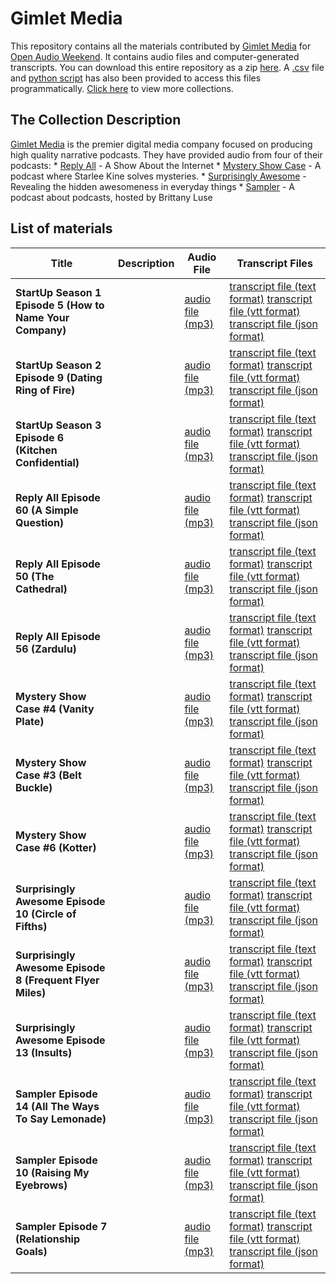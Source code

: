 # Gimlet Media

This repository contains all the materials contributed by [Gimlet Media](https://gimletmedia.com/) for [Open Audio Weekend](https://github.com/nypl-openaudio/start-here). It contains audio files and computer-generated transcripts. You can download this entire repository as a zip [here](https://github.com/nypl-openaudio/data-gimlet/archive/master.zip). A [.csv](https://github.com/nypl-openaudio/data-gimlet/blob/master/manifest.csv) file and [python script](https://github.com/nypl-openaudio/data-gimlet/blob/master/get_materials.py) has also been provided to access this files programmatically. [Click here](https://github.com/nypl-openaudio/start-here/materials) to view more collections.

## The Collection Description
[Gimlet Media](https://gimletmedia.com/) is the premier digital media company focused on producing high quality narrative podcasts. They have provided audio from four of their podcasts:
    * [Reply All](https://gimletmedia.com/show/reply-all/) - A Show About the Internet
    * [Mystery Show Case](https://gimletmedia.com/show/mystery-show/) - A podcast where Starlee Kine solves mysteries.
    * [Surprisingly Awesome](https://gimletmedia.com/show/surprisingly-awesome/) - Revealing the hidden awesomeness in everyday things
    * [Sampler](https://gimletmedia.com/show/sampler/) - A podcast about podcasts, hosted by Brittany Luse

## List of materials
| Title | Description | Audio File | Transcript Files |
|---|---|---|---|
| **StartUp Season 1 Episode 5 (How to Name Your Company)** |  | [audio file (mp3)](https://github.com/nypl-openaudio/data-gimlet/raw/master/audio/su_0105_july_2015_ads.mp3) | [transcript file (text format)](https://github.com/nypl-openaudio/data-gimlet/raw/master/transcripts/text/su_0105_july_2015_ads.text) [transcript file (vtt format)](https://github.com/nypl-openaudio/data-gimlet/raw/master/transcripts/vtt/su_0105_july_2015_ads.vtt) [transcript file (json format)](https://github.com/nypl-openaudio/data-gimlet/raw/master/transcripts/json/su_0105_july_2015_ads.json) |
| **StartUp Season 2 Episode 9 (Dating Ring of Fire)** |  | [audio file (mp3)](https://github.com/nypl-openaudio/data-gimlet/raw/master/audio/su_0209_aug_2015_ads.mp3) | [transcript file (text format)](https://github.com/nypl-openaudio/data-gimlet/raw/master/transcripts/text/su_0209_aug_2015_ads.text) [transcript file (vtt format)](https://github.com/nypl-openaudio/data-gimlet/raw/master/transcripts/vtt/su_0209_aug_2015_ads.vtt) [transcript file (json format)](https://github.com/nypl-openaudio/data-gimlet/raw/master/transcripts/json/su_0209_aug_2015_ads.json) |
| **StartUp Season 3 Episode 6 (Kitchen Confidential)** |  | [audio file (mp3)](https://github.com/nypl-openaudio/data-gimlet/raw/master/audio/startup_kitchen_confidential_with_ads.mp3) | [transcript file (text format)](https://github.com/nypl-openaudio/data-gimlet/raw/master/transcripts/text/startup_kitchen_confidential_with_ads.text) [transcript file (vtt format)](https://github.com/nypl-openaudio/data-gimlet/raw/master/transcripts/vtt/startup_kitchen_confidential_with_ads.vtt) [transcript file (json format)](https://github.com/nypl-openaudio/data-gimlet/raw/master/transcripts/json/startup_kitchen_confidential_with_ads.json) |
| **Reply All Episode 60 (A Simple Question)** |  | [audio file (mp3)](https://github.com/nypl-openaudio/data-gimlet/raw/master/audio/01_60_a_simple_question.mp3) | [transcript file (text format)](https://github.com/nypl-openaudio/data-gimlet/raw/master/transcripts/text/01_60_a_simple_question.text) [transcript file (vtt format)](https://github.com/nypl-openaudio/data-gimlet/raw/master/transcripts/vtt/01_60_a_simple_question.vtt) [transcript file (json format)](https://github.com/nypl-openaudio/data-gimlet/raw/master/transcripts/json/01_60_a_simple_question.json) |
| **Reply All Episode 50 (The Cathedral)** |  | [audio file (mp3)](https://github.com/nypl-openaudio/data-gimlet/raw/master/audio/01_50_the_cathedral.mp3) | [transcript file (text format)](https://github.com/nypl-openaudio/data-gimlet/raw/master/transcripts/text/01_50_the_cathedral.text) [transcript file (vtt format)](https://github.com/nypl-openaudio/data-gimlet/raw/master/transcripts/vtt/01_50_the_cathedral.vtt) [transcript file (json format)](https://github.com/nypl-openaudio/data-gimlet/raw/master/transcripts/json/01_50_the_cathedral.json) |
| **Reply All Episode 56 (Zardulu)** |  | [audio file (mp3)](https://github.com/nypl-openaudio/data-gimlet/raw/master/audio/56_zardulu.mp3) | [transcript file (text format)](https://github.com/nypl-openaudio/data-gimlet/raw/master/transcripts/text/56_zardulu.text) [transcript file (vtt format)](https://github.com/nypl-openaudio/data-gimlet/raw/master/transcripts/vtt/56_zardulu.vtt) [transcript file (json format)](https://github.com/nypl-openaudio/data-gimlet/raw/master/transcripts/json/56_zardulu.json) |
| **Mystery Show Case #4 (Vanity Plate)** |  | [audio file (mp3)](https://github.com/nypl-openaudio/data-gimlet/raw/master/audio/ms_04_iluv911-1115ads-ssremoval-dhv02-mb05.mp3) | [transcript file (text format)](https://github.com/nypl-openaudio/data-gimlet/raw/master/transcripts/text/ms_04_iluv911-1115ads-ssremoval-dhv02-mb05.text) [transcript file (vtt format)](https://github.com/nypl-openaudio/data-gimlet/raw/master/transcripts/vtt/ms_04_iluv911-1115ads-ssremoval-dhv02-mb05.vtt) [transcript file (json format)](https://github.com/nypl-openaudio/data-gimlet/raw/master/transcripts/json/ms_04_iluv911-1115ads-ssremoval-dhv02-mb05.json) |
| **Mystery Show Case #3 (Belt Buckle)** |  | [audio file (mp3)](https://github.com/nypl-openaudio/data-gimlet/raw/master/audio/ms_03_beltbuckle-1115ads-ssremoval-dhv02-mb04.mp3) | [transcript file (text format)](https://github.com/nypl-openaudio/data-gimlet/raw/master/transcripts/text/ms_03_beltbuckle-1115ads-ssremoval-dhv02-mb04.text) [transcript file (vtt format)](https://github.com/nypl-openaudio/data-gimlet/raw/master/transcripts/vtt/ms_03_beltbuckle-1115ads-ssremoval-dhv02-mb04.vtt) [transcript file (json format)](https://github.com/nypl-openaudio/data-gimlet/raw/master/transcripts/json/ms_03_beltbuckle-1115ads-ssremoval-dhv02-mb04.json) |
| **Mystery Show Case #6 (Kotter)** |  | [audio file (mp3)](https://github.com/nypl-openaudio/data-gimlet/raw/master/audio/ms_06_kotter-1115ads-ssremoval-dhv02-mb05.mp3) | [transcript file (text format)](https://github.com/nypl-openaudio/data-gimlet/raw/master/transcripts/text/ms_06_kotter-1115ads-ssremoval-dhv02-mb05.text) [transcript file (vtt format)](https://github.com/nypl-openaudio/data-gimlet/raw/master/transcripts/vtt/ms_06_kotter-1115ads-ssremoval-dhv02-mb05.vtt) [transcript file (json format)](https://github.com/nypl-openaudio/data-gimlet/raw/master/transcripts/json/ms_06_kotter-1115ads-ssremoval-dhv02-mb05.json) |
| **Surprisingly Awesome Episode 10 (Circle of Fifths)** |  | [audio file (mp3)](https://github.com/nypl-openaudio/data-gimlet/raw/master/audio/circle_of_fifths_final.mp3) | [transcript file (text format)](https://github.com/nypl-openaudio/data-gimlet/raw/master/transcripts/text/circle_of_fifths_final.text) [transcript file (vtt format)](https://github.com/nypl-openaudio/data-gimlet/raw/master/transcripts/vtt/circle_of_fifths_final.vtt) [transcript file (json format)](https://github.com/nypl-openaudio/data-gimlet/raw/master/transcripts/json/circle_of_fifths_final.json) |
| **Surprisingly Awesome Episode 8 (Frequent Flyer Miles)** |  | [audio file (mp3)](https://github.com/nypl-openaudio/data-gimlet/raw/master/audio/frequent_flyer_miles_final.mp3) | [transcript file (text format)](https://github.com/nypl-openaudio/data-gimlet/raw/master/transcripts/text/frequent_flyer_miles_final.text) [transcript file (vtt format)](https://github.com/nypl-openaudio/data-gimlet/raw/master/transcripts/vtt/frequent_flyer_miles_final.vtt) [transcript file (json format)](https://github.com/nypl-openaudio/data-gimlet/raw/master/transcripts/json/frequent_flyer_miles_final.json) |
| **Surprisingly Awesome Episode 13 (Insults)** |  | [audio file (mp3)](https://github.com/nypl-openaudio/data-gimlet/raw/master/audio/insults_final_with_ad.mp3) | [transcript file (text format)](https://github.com/nypl-openaudio/data-gimlet/raw/master/transcripts/text/insults_final_with_ad.text) [transcript file (vtt format)](https://github.com/nypl-openaudio/data-gimlet/raw/master/transcripts/vtt/insults_final_with_ad.vtt) [transcript file (json format)](https://github.com/nypl-openaudio/data-gimlet/raw/master/transcripts/json/insults_final_with_ad.json) |
| **Sampler Episode 14 (All The Ways To Say Lemonade)** |  | [audio file (mp3)](https://github.com/nypl-openaudio/data-gimlet/raw/master/audio/smp_e14_draft_2_publishv2_withads.mp3) | [transcript file (text format)](https://github.com/nypl-openaudio/data-gimlet/raw/master/transcripts/text/smp_e14_draft_2_publishv2_withads.text) [transcript file (vtt format)](https://github.com/nypl-openaudio/data-gimlet/raw/master/transcripts/vtt/smp_e14_draft_2_publishv2_withads.vtt) [transcript file (json format)](https://github.com/nypl-openaudio/data-gimlet/raw/master/transcripts/json/smp_e14_draft_2_publishv2_withads.json) |
| **Sampler Episode 10 (Raising My Eyebrows)** |  | [audio file (mp3)](https://github.com/nypl-openaudio/data-gimlet/raw/master/audio/smp_e10_final.mp3) | [transcript file (text format)](https://github.com/nypl-openaudio/data-gimlet/raw/master/transcripts/text/smp_e10_final.text) [transcript file (vtt format)](https://github.com/nypl-openaudio/data-gimlet/raw/master/transcripts/vtt/smp_e10_final.vtt) [transcript file (json format)](https://github.com/nypl-openaudio/data-gimlet/raw/master/transcripts/json/smp_e10_final.json) |
| **Sampler Episode 7 (Relationship Goals)** |  | [audio file (mp3)](https://github.com/nypl-openaudio/data-gimlet/raw/master/audio/smp-07_rk_bnc2.mp3) | [transcript file (text format)](https://github.com/nypl-openaudio/data-gimlet/raw/master/transcripts/text/smp-07_rk_bnc2.text) [transcript file (vtt format)](https://github.com/nypl-openaudio/data-gimlet/raw/master/transcripts/vtt/smp-07_rk_bnc2.vtt) [transcript file (json format)](https://github.com/nypl-openaudio/data-gimlet/raw/master/transcripts/json/smp-07_rk_bnc2.json) |
